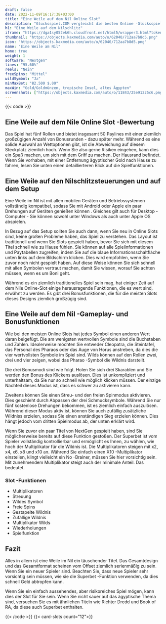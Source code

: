 ```yaml
---
draft: false
date: 2022-11-09T16:17:38+03:00
title: "Eine Weile auf dem Nil Online Slot"
description: "Glücksspiel.COM vergleicht die besten Online -Glücksspiel -Sites und -spiele der Kanada.  Unabhängige Produktbewertungen und exklusive Anmeldeangebote. Jetzt spielen!"
h1: "Eine Weile auf dem Nilschlitz"
iframe: "https://dga1sy052ek6h.cloudfront.net/html5/wrapper3.html?token=Free%3Aq5648rb1tvcka2cp0m0ivujbe82%40241&language=en_gb&currency=EUR&type=nextgen&gamename=awhileonthenile&secure=true&mode=demo&lobbyurl=http%3A%2F%2Fdemo.nyxinteractive.com%3Fsession%3D&depositurl=&nyxroot=nogs-gdm-stage.nyxmalta.com/nextgen/&"
thumbnail: "https://objects.kaxmedia.com/auto/o/62040/712aa7b8d5.png"
icon: "https://objects.kaxmedia.com/auto/o/62040/712aa7b8d5.png"
name: "Eine Weile am Nil"
home: true
weight: 1
software: "Nextgen"
lines: "95.60%"
reels: "Nein"
freeSpins: "Mittel"
wildSymbol: "Ja"
minMaxBet: "82.500 $.00"
maxWin: "Gold/Goldmünzen, tropische Insel, altes Ägypten"
screenshots: ["https://objects.kaxmedia.com/auto/o/11843/25e91225c6.png"]
---
```


{{< code >}}<h2> Eine Weile auf dem Nile Online Slot -Bewertung</h2><p>Das Spiel hat fünf Rollen und bietet insgesamt 50 Paylines mit einer ziemlich großzügigen Anzahl von Bonusrunden - dazu später mehr. Während es eine solide Auswahl an Wettoptionen gibt, ist die Abweichung auf diesem Steckplatz ziemlich hoch. Wenn Sie also gerne Risiken eingehen, kann dies ein Spaß machen, um sich mit dem Griff zu machen. Der Hausrand befindet. Wenn Sie vorhaben, mit einer Entfernung ägyptischer Gold nach Hause zu fahren, lesen Sie unten einen detaillierteren Blick auf die Spielfunktionen.</p><h2>Eine Weile auf den Nilschlitzsteuerungen und auf dem Setup</h2><p>Eine Weile im Nil ist mit allen mobilen Geräten und Betriebssystemen vollständig kompatibel, sodass Sie mit Android oder Apple ein paar Drehungen auf Geräten genießen können . Gleiches gilt auch für Desktop -Computer - Sie können sowohl unter Windows als auch unter Apple OS abspielen.</p><p>In Bezug auf das Setup sollten Sie auch dann, wenn Sie neu in Online Slots sind, keine großen Probleme haben, das Spiel zu verstehen. Das Layout ist traditionell und wenn Sie Slots gespielt haben, bevor Sie sich mit diesem Titel schnell wie zu Hause fühlen. Sie können auf alle Spielinformationen und Paytabellen zugreifen, indem Sie auf die blaue Informationsschaltfläche unten links auf dem Bildschirm klicken. Dies wird empfohlen, wenn Sie zuvor noch nicht gespielt haben. Auf diese Weise können Sie sich schnell mit allen Symbolen vertraut machen, damit Sie wissen, worauf Sie achten müssen, wenn es um Boni geht.</p><p>Während es ein ziemlich traditionelles Spiel sein mag, hat einiger Zeit auf dem Nile Online-Slot einige herausragende Funktionen, die es wert sind, erwähnt zu werden. Es gibt drei Bonusfunktionen, die für die meisten Slots dieses Designs ziemlich großzügig sind.</p><h2>Eine Weile auf dem Nil -Gameplay- und Bonusfunktionen</h2><p>Wie bei den meisten Online Slots hat jedes Symbol einen anderen Wert daran beigefügt. Die am wenigsten wertvollen Symbole sind die Buchstaben und Zahlen. Idealerweise möchten Sie entweder Cleopatra, die Steintafel, das Personal des Pharaos oder das Auge von Horus anstreben, da dies die vier wertvollsten Symbole im Spiel sind. Wilds können auf den Rollen zwei, drei und vier zeigen, wobei das Pharao -Symbol die Wildnis darstellt.</p><p>Die drei Bonusmodi sind wie folgt. Holen Sie sich drei Skarablen und Sie werden den Bonus des Klickens auslösen. Dies ist unkompliziert und unterhaltsam, da Sie nur so schnell wie möglich klicken müssen. Der einzige Nachteil dieses Modus ist, dass es schwer zu aktivieren kann.</p><p>Zweitens können Sie einen Streu- und den freien Spinmodus aktivieren. Dies geschieht durch Abpassen der drei Schmucksymbole. Während Sie nur fünf kostenlose Drehungen bekommen, ist es ziemlich einfach auszulösen. Während dieser Modus aktiv ist, können Sie auch zufällig zusätzliche Wildniss erzielen, sodass Sie einen anständigen Sieg erzielen können. Dies hängt jedoch vom dritten Spielmodus ab, der unten erklärt wird.</p><p>Wenn Sie zuvor ein paar Titel von NextGen gespielt haben, sind Sie möglicherweise bereits auf diese Funktion gestoßen. Der Superbet ist vom Spieler vollständig kontrollierbar und ermöglicht es Ihnen, zu wählen, wie hoch der Multiplikator für die Wildnis ist. Die Multiplikatoren steigen mit x2, x4, x6, x8 und x10 an. Während Sie einfach einen X10 -Multiplikator einstellen, klingt vielleicht ein No -Brainer, müssen Sie hier vorsichtig sein. Mit zunehmendem Multiplikator steigt auch der minimale Anteil. Das bedeutet.</p><h3>
Slot -Funktionen</h3><ul>
<li></span>
Multiplikatoren</li>
<li></span>
Streuung</li>
<li></span>
Wildes Symbol</li>
<li></span>
Freie Spins</li>
<li></span>
Gestapelte Wildnis</li>
<li></span>
Zufällige Wildnis</li>
<li></span>
Multiplikator Wilds</li>
<li></span>
Wiederholungen</li>
<li></span>
Spielfunktion</li></ul><h2>Fazit</h2><p>Alles in allem ist eine Weile im Nil ein täuschender Titel. Das Gesamtdesign und das Gesamtformat scheinen vom Offset ziemlich serienmäßig zu sein. Wenn Sie ein neuer Spieler sind. Beachten Sie, dass neue Spieler sehr vorsichtig sein müssen, wie sie die Superbet -Funktion verwenden, da dies schnell Geld abtropfen kann.</p><p>Wenn Sie ein einfach aussehendes, aber risikoreiches Spiel mögen, kann dies der Slot für Sie sein. Wenn Sie nicht sauer auf das ägyptische Thema sind, versuchen Sie es mit ähnlichen Titeln wie Richter Dredd und Book of RA, da diese auch Superbet enthalten.</p>{{< /code >}}
{{< card-slots count="12">}}
